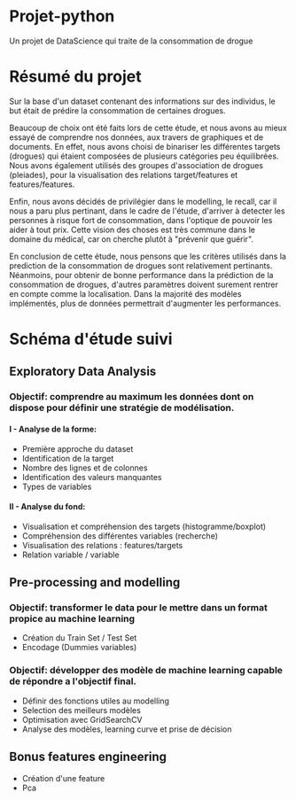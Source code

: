 # Projet-python
Un projet de DataScience qui traite de la consommation de drogue

# Résumé du projet
Sur la base d'un dataset contenant des informations sur des individus, le but était de prédire la consommation de certaines drogues. 

Beaucoup de choix ont été faits lors de cette étude, et nous avons au mieux essayé de comprendre nos données, aux travers de graphiques et de documents.
En effet, nous avons choisi de binariser les différentes targets (drogues) qui étaient composées de plusieurs catégories peu équilibrées. Nous avons également utilisés des groupes d'association de drogues (pleiades), pour la visualisation des relations target/features et features/features. 

Enfin, nous avons décidés de privilégier dans le modelling, le recall, car il nous a paru plus pertinant, dans le cadre de l'étude, d'arriver à detecter les personnes à risque fort de consommation, dans l'optique de pouvoir les aider à tout prix. Cette vision des choses est très commune dans le domaine du médical, car on cherche plutôt à "prévenir que guérir".

En conclusion de cette étude, nous pensons que les critères utilisés dans la prediction de la consommation de drogues sont relativement pertinants. Néanmoins, pour obtenir de bonne performance dans la prédiction de la consommation de drogues, d'autres paramètres doivent surement rentrer en compte comme la localisation. Dans la majorité des modèles implémentés, plus de données permettrait d'augmenter les performances. 

# Schéma d'étude suivi 

## **Exploratory Data Analysis**

### Objectif: comprendre au maximum les données dont on dispose pour définir une stratégie de modélisation.

#### I - Analyse de la forme:
- Première approche du dataset 
- Identification de la target
- Nombre des lignes et de colonnes 
- Identification des valeurs manquantes
- Types de variables

#### II - Analyse du fond:
- Visualisation et compréhension des targets (histogramme/boxplot)
- Compréhension des différentes variables (recherche)
- Visualisation des relations : features/targets
- Relation variable / variable


## **Pre-processing** and modelling

### Objectif: transformer le data pour le mettre dans un format propice au machine learning
- Création du Train Set / Test Set
- Encodage (Dummies variables)



### Objectif: développer des modèle de machine learning capable de répondre a l'objectif final.

- Définir des fonctions utiles au modelling
- Selection des meilleurs modèles
- Optimisation avec GridSearchCV
- Analyse des  modèles, learning curve et prise de décision


## Bonus features engineering

- Création d'une feature
- Pca
